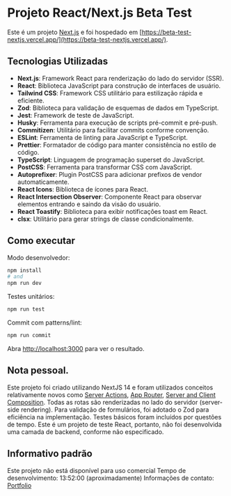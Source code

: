 # Projeto React/Next.js Beta Test
Este é um projeto [Next.js](https://nextjs.org/) e foi hospedado em [https://beta-test-nextjs.vercel.app/](https://beta-test-nextjs.vercel.app/).

## Tecnologias Utilizadas

- **Next.js**: Framework React para renderização do lado do servidor (SSR).
- **React**: Biblioteca JavaScript para construção de interfaces de usuário.
- **Tailwind CSS**: Framework CSS utilitário para estilização rápida e eficiente.
- **Zod**: Biblioteca para validação de esquemas de dados em TypeScript.
- **Jest**: Framework de teste de JavaScript.
- **Husky**: Ferramenta para execução de scripts pré-commit e pré-push.
- **Commitizen**: Utilitário para facilitar commits conforme convenção.
- **ESLint**: Ferramenta de linting para JavaScript e TypeScript.
- **Prettier**: Formatador de código para manter consistência no estilo de código.
- **TypeScript**: Linguagem de programação superset do JavaScript.
- **PostCSS**: Ferramenta para transformar CSS com JavaScript.
- **Autoprefixer**: Plugin PostCSS para adicionar prefixos de vendor automaticamente.
- **React Icons**: Biblioteca de ícones para React.
- **React Intersection Observer**: Componente React para observar elementos entrando e saindo da visão do usuário.
- **React Toastify**: Biblioteca para exibir notificações toast em React.
- **clsx**: Utilitário para gerar strings de classe condicionalmente.

## Como executar

Modo desenvolvedor:

```bash
npm install
# and
npm run dev
```

Testes unitários:
```bash
npm run test
```

Commit com patterns/lint:
```bash
npm run commit
```

Abra [http://localhost:3000](http://localhost:3000) para ver o resultado.

## Nota pessoal.

Este projeto foi criado utilizando NextJS 14 e foram utilizados conceitos relativamente novos como [Server Actions](https://nextjs.org/docs/app/building-your-application/data-fetching/server-actions-and-mutations), [App Router](https://nextjs.org/docs/app/building-your-application/upgrading/app-router-migration), [Server and Client Composition](https://nextjs.org/docs/app/building-your-application/rendering/composition-patterns).
Todas as rotas são renderizadas no lado do servidor (server-side rendering). Para validação de formulários, foi adotado o Zod para eficiência na implementação.
Testes básicos foram incluídos por questões de tempo. Este é um projeto de teste React, portanto, não foi desenvolvida uma camada de backend, conforme não especificado.

## Informativo padrão

Este projeto não está disponível para uso comercial
Tempo de desenvolvimento: 13:52:00 (aproximadamente)
Informações de contato: [Portfolio](https://www.brunohenriqueweb.com/)